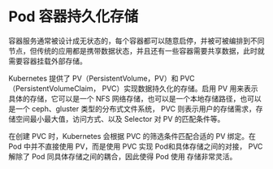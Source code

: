 # Pod 容器持久化存储

容器服务通常被设计成无状态的，每个容器都可以随意启停，并被可被编排到不同节点，但传统的应用都是携带数据状态，并且还有一些容器需要共享数据，此时就需要容器挂载外部存储。

Kubernetes 提供了 PV（PersistentVolume，PV）和 PVC（PersistentVolumeClaim， PVC）实现数据持久化的存储。启用 PV 用来表示具体的存储，它可以是一个 NFS 网络存储，也可以是一个本地存储路径，也可以是一个 ceph、gluster 类型的分布式文件系统， PVC 则表示用户的存储需求，存储空间最小最大值，访问方式、以及 Selector 对 PV 的匹配条件等。

在创建 PVC 时，Kubernetes 会根据 PVC 的筛选条件匹配合适的 PV 绑定。在Pod 中并不直接使用 PV，而是使用 PVC 实现 Pod和具体存储之间的对接， PVC 解除了 Pod 同具体存储之间的耦合，因此使得 Pod 使用 存储非常灵活。